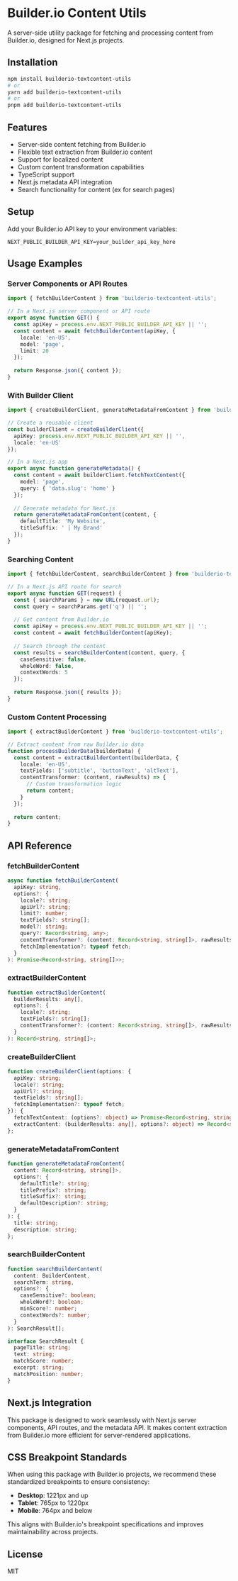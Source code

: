 # Builder.io Content Utils

A server-side utility package for fetching and processing content from Builder.io, designed for Next.js projects.

## Installation

```bash
npm install builderio-textcontent-utils
# or
yarn add builderio-textcontent-utils
# or
pnpm add builderio-textcontent-utils
```

## Features

- Server-side content fetching from Builder.io 
- Flexible text extraction from Builder.io content
- Support for localized content
- Custom content transformation capabilities
- TypeScript support
- Next.js metadata API integration
- Search functionality for content (ex for search pages)

## Setup

Add your Builder.io API key to your environment variables:

```
NEXT_PUBLIC_BUILDER_API_KEY=your_builder_api_key_here
```

## Usage Examples

### Server Components or API Routes

```typescript
import { fetchBuilderContent } from 'builderio-textcontent-utils';

// In a Next.js server component or API route
export async function GET() {
  const apiKey = process.env.NEXT_PUBLIC_BUILDER_API_KEY || '';
  const content = await fetchBuilderContent(apiKey, {
    locale: 'en-US',
    model: 'page',
    limit: 20
  });
  
  return Response.json({ content });
}
```

### With Builder Client

```typescript
import { createBuilderClient, generateMetadataFromContent } from 'builderio-textcontent-utils';

// Create a reusable client
const builderClient = createBuilderClient({
  apiKey: process.env.NEXT_PUBLIC_BUILDER_API_KEY || '',
  locale: 'en-US'
});

// In a Next.js app
export async function generateMetadata() {
  const content = await builderClient.fetchTextContent({
    model: 'page',
    query: { 'data.slug': 'home' }
  });
  
  // Generate metadata for Next.js
  return generateMetadataFromContent(content, {
    defaultTitle: 'My Website',
    titleSuffix: ' | My Brand'
  });
}
```

### Searching Content

```typescript
import { fetchBuilderContent, searchBuilderContent } from 'builderio-textcontent-utils';

// In a Next.js API route for search
export async function GET(request) {
  const { searchParams } = new URL(request.url);
  const query = searchParams.get('q') || '';
  
  // Get content from Builder.io
  const apiKey = process.env.NEXT_PUBLIC_BUILDER_API_KEY || '';
  const content = await fetchBuilderContent(apiKey);
  
  // Search through the content
  const results = searchBuilderContent(content, query, {
    caseSensitive: false,
    wholeWord: false,
    contextWords: 5
  });
  
  return Response.json({ results });
}
```

### Custom Content Processing

```typescript
import { extractBuilderContent } from 'builderio-textcontent-utils';

// Extract content from raw Builder.io data
function processBuilderData(builderData) {
  const content = extractBuilderContent(builderData, {
    locale: 'en-US',
    textFields: ['subtitle', 'buttonText', 'altText'],
    contentTransformer: (content, rawResults) => {
      // Custom transformation logic
      return content;
    }
  });
  
  return content;
}
```

## API Reference

### fetchBuilderContent

```typescript
async function fetchBuilderContent(
  apiKey: string,
  options?: {
    locale?: string;
    apiUrl?: string;
    limit?: number;
    textFields?: string[];
    model?: string;
    query?: Record<string, any>;
    contentTransformer?: (content: Record<string, string[]>, rawResults: any[]) => Record<string, string[]>;
    fetchImplementation?: typeof fetch;
  }
): Promise<Record<string, string[]>>;
```

### extractBuilderContent

```typescript
function extractBuilderContent(
  builderResults: any[],
  options?: {
    locale?: string;
    textFields?: string[];
    contentTransformer?: (content: Record<string, string[]>, rawResults: any[]) => Record<string, string[]>;
  }
): Record<string, string[]>;
```

### createBuilderClient

```typescript
function createBuilderClient(options: {
  apiKey: string;
  locale?: string;
  apiUrl?: string;
  textFields?: string[];
  fetchImplementation?: typeof fetch;
}): {
  fetchTextContent: (options?: object) => Promise<Record<string, string[]>>;
  extractContent: (builderResults: any[], options?: object) => Record<string, string[]>;
};
```

### generateMetadataFromContent

```typescript
function generateMetadataFromContent(
  content: Record<string, string[]>,
  options?: {
    defaultTitle?: string;
    titlePrefix?: string;
    titleSuffix?: string;
    defaultDescription?: string;
  }
): {
  title: string;
  description: string;
};
```

### searchBuilderContent

```typescript
function searchBuilderContent(
  content: BuilderContent,
  searchTerm: string,
  options?: {
    caseSensitive?: boolean;
    wholeWord?: boolean;
    minScore?: number;
    contextWords?: number;
  }
): SearchResult[];

interface SearchResult {
  pageTitle: string;
  text: string;
  matchScore: number;
  excerpt: string;
  matchPosition: number;
}
```

## Next.js Integration

This package is designed to work seamlessly with Next.js server components, API routes, and the metadata API. It makes content extraction from Builder.io more efficient for server-rendered applications.

## CSS Breakpoint Standards

When using this package with Builder.io projects, we recommend these standardized breakpoints to ensure consistency:

- **Desktop**: 1221px and up
- **Tablet**: 765px to 1220px
- **Mobile**: 764px and below

This aligns with Builder.io's breakpoint specifications and improves maintainability across projects.

## License

MIT
